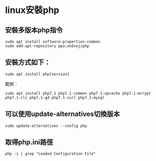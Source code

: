 # linux安裝php

## 安裝多版本php指令
```
sudo apt install software-properties-common
sudo add-apt-repository ppa:ondrej/php
```

## 安裝方式如下：
```
sudo apt install php[version]
```

範例：
```
sudo apt install php7.1 php7.1-common php7.1-opcache php7.1-mcrypt php7.1-cli php7.1-gd php7.1-curl php7.1-mysql
```

## 可以使用update-alternatives切換版本
```
sudo update-alternatives --config php
```

## 取得php.ini路徑
```
php -i | grep "Loaded Configuration File"

```